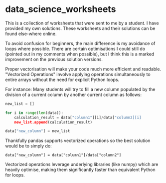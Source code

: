 # data_science_worksheets
This is a collection of worksheets that were sent to me by a student. I have provided my own solutions. 
These worksheets and their solutions can be found else-where online. 

To avoid confusion for beginners, the main difference is my avoidance of loops where possible. 
There are certain optimisations I could still do (pointed out in my comments when possible), but I think this is a marked improvement on the previous solution versions. 

Proper vectorisation will make your code much more efficient and readable. 
"Vectorized Operations" involve applying operations simultaneously to entire arrays without the need for explicit Python loops.

For instance: 
Many students will try to fill a new column populated by the division of a current column by another current column as follows:
```python
new_list = []

for i in range(len(data)):
    calculation_result = data["column1"][i]/data["column2][i]
    new_list.append(calculation_result)

data["new_column"] = new_list
```
Thankfully pandas supports vectorized operations so the best solution would be to simply do:

`data["new_column"] = data["column1"]/data["column2"]`

Vectorized operations leverage underlying libraries (like numpy) which are heavily optimise, making them significantly faster than equivalent Python for loops.
